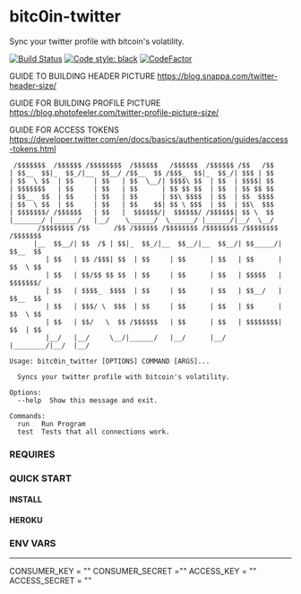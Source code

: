 # bitc0in-twitter
Sync your twitter profile with bitcoin's volatility.

[![Build Status](https://travis-ci.com/dgnsrekt/bitc0in-twitter.svg?branch=master)](https://travis-ci.com/dgnsrekt/bitc0in-twitter)
[![Code style: black](https://img.shields.io/badge/code%20style-black-000000.svg)](https://github.com/ambv/black)
[![CodeFactor](https://www.codefactor.io/repository/github/dgnsrekt/bitc0in-twitter/badge)](https://www.codefactor.io/repository/github/dgnsrekt/bitc0in-twitter)

GUIDE TO BUILDING HEADER PICTURE
https://blog.snappa.com/twitter-header-size/


GUIDE FOR BUILDING PROFILE PICTURE
https://blog.photofeeler.com/twitter-profile-picture-size/

GUIDE FOR ACCESS TOKENS
https://developer.twitter.com/en/docs/basics/authentication/guides/access-tokens.html


```
 /$$$$$$$  /$$$$$$ /$$$$$$$$  /$$$$$$   /$$$$$$  /$$$$$$ /$$   /$$
| $$__  $$|_  $$_/|__  $$__/ /$$__  $$ /$$$_  $$|_  $$_/| $$$ | $$
| $$  \ $$  | $$     | $$   | $$  \__/| $$$$\ $$  | $$  | $$$$| $$
| $$$$$$$   | $$     | $$   | $$      | $$ $$ $$  | $$  | $$ $$ $$
| $$__  $$  | $$     | $$   | $$      | $$\ $$$$  | $$  | $$  $$$$
| $$  \ $$  | $$     | $$   | $$    $$| $$ \ $$$  | $$  | $$\  $$$
| $$$$$$$/ /$$$$$$   | $$   |  $$$$$$/|  $$$$$$/ /$$$$$$| $$ \  $$
|_______/ |______/   |__/    \______/  \______/ |______/|__/  \__/
       /$$$$$$$$ /$$      /$$ /$$$$$$ /$$$$$$$$ /$$$$$$$$ /$$$$$$$$ /$$$$$$$
      |__  $$__/| $$  /$ | $$|_  $$_/|__  $$__/|__  $$__/| $$_____/| $$__  $$
         | $$   | $$ /$$$| $$  | $$     | $$      | $$   | $$      | $$  \ $$
         | $$   | $$/$$ $$ $$  | $$     | $$      | $$   | $$$$$   | $$$$$$$/
         | $$   | $$$$_  $$$$  | $$     | $$      | $$   | $$__/   | $$__  $$
         | $$   | $$$/ \  $$$  | $$     | $$      | $$   | $$      | $$  \ $$
         | $$   | $$/   \  $$ /$$$$$$   | $$      | $$   | $$$$$$$$| $$  | $$
         |__/   |__/     \__/|______/   |__/      |__/   |________/|__/  |__/

Usage: bitc0in_twitter [OPTIONS] COMMAND [ARGS]...

  Syncs your twitter profile with bitcoin's volatility.

Options:
  --help  Show this message and exit.

Commands:
  run   Run Program
  test  Tests that all connections work.
```

### REQUIRES

### QUICK START

#### INSTALL

#### HEROKU


### ENV VARS
---------
CONSUMER_KEY = ""
CONSUMER_SECRET =""
ACCESS_KEY = ""
ACCESS_SECRET = ""
